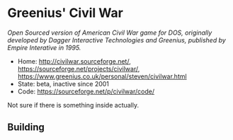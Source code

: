 # Greenius' Civil War

_Open Sourced version of American Civil War game for DOS, originally developed by Dagger Interactive Technologies and Greenius, published by Empire Interative in 1995._

- Home: http://civilwar.sourceforge.net/, https://sourceforge.net/projects/civilwar/, https://www.greenius.co.uk/personal/steven/civilwar.html
- State: beta, inactive since 2001
- Code: https://sourceforge.net/p/civilwar/code/

Not sure if there is something inside actually.

## Building

